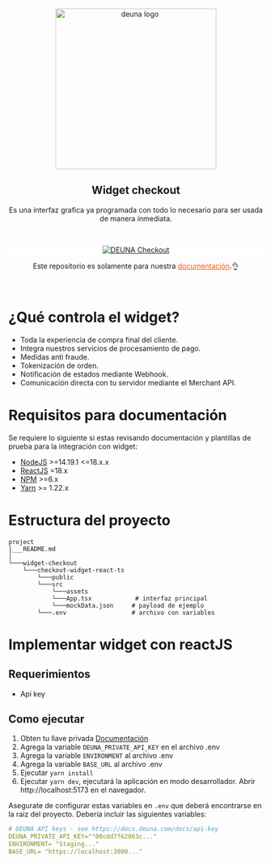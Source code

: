 <br />
<p align="center">
  <a href="https://deuna.com/">
    <img src="https://files.readme.io/e32846c-small-logodeve.png" width="318px" alt="deuna logo" />
  </a>
</p>

<h2 align="center">Widget checkout</h2>
<p align="center">Es una interfaz grafica ya programada con todo lo necesario para ser usada de manera inmediata.</p>
<br />

<p align="center" style="background: white;">
  <a href="https://docs.deuna.com/docs/primeros-pasos-widget">
    <img src="https://files.readme.io/6d58d77-Group_10.svg" alt="DEUNA Checkout" class="img-fluid mb-3">
  </a>
</p>

<p align="center">
Este repositorio es solamente para nuestra  <a href="https://docs.deuna.com/" style="color: #f50;">documentación</a>.👌
</p>
<br />

# ¿Qué controla el widget?
* Toda la experiencia de compra final del cliente.
* Integra nuestros servicios de procesamiento de pago.
* Medidas anti fraude.
* Tokenización de orden.
* Notificación de estados mediante Webhook.
* Comunicación directa con tu servidor mediante el Merchant API.
# Requisitos para documentación
Se requiere lo siguiente si estas revisando documentación y plantillas de prueba para la integración con widget:

* [NodeJS](https://nodejs.org/en/) >=14.19.1 <=18.x.x
* [ReactJS](https://reactjs.org/) =18.x
* [NPM](https://nodejs.org/en/) >=6.x
* [Yarn](https://yarnpkg.com/) >= 1.22.x

# Estructura del proyecto


```
project
│___README.md
│
└───widget-checkout
    └───checkout-widget-react-ts
        └───public           
        └───src
            └───assets
            └───App.tsx            # interfaz principal
            └───mockData.json     # payload de ejemplo   
        └───.env                  # archivo con variables
```

# Implementar widget con reactJS

## Requerimientos

- Api key

## Como ejecutar

1. Obten tu llave privada [Documentación](https://docs.deuna.com/docs/api-key)
2. Agrega la variable `DEUNA_PRIVATE_API_KEY` en el archivo .env 
3. Agrega la variable `ENVIRONMENT` al archivo .env 
4. Agrega la variable `BASE_URL` al archivo .env 
5. Ejecutar `yarn install` 
6. Ejecutar `yarn dev`, ejecutará la aplicación en modo desarrollador.
Abrir http://localhost:5173 en el navegador.

Asegurate de configurar estas variables en `.env` que deberá encontrarse en la raiz del proyecto. Debería incluir las siguientes variables:

```yaml
# DEUNA API keys - see https://docs.deuna.com/docs/api-key
DEUNA_PRIVATE_API_KEY=""00cdd7f62063c..."
ENVIRONMENT= "Staging..."
BASE_URL= "https://localhost:3000..."
```
